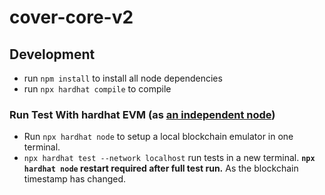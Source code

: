# cover-core-v2

## Development
* run `npm install` to install all node dependencies
* run `npx hardhat compile` to compile

### Run Test With hardhat EVM (as [an independent node](https://hardhat.dev/hardhat-evm/#connecting-to-hardhat-evm-from-wallets-and-other-software))
* Run `npx hardhat node` to setup a local blockchain emulator in one terminal.
* `npx hardhat test --network localhost` run tests in a new terminal.
 **`npx hardhat node` restart required after full test run.** As the blockchain timestamp has changed.
